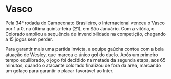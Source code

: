 # Vasco 

Pela 34ª rodada do Campeonato Brasileiro, o Internacional venceu o Vasco por 1 a 0, na última quinta-feira (21), em São Januário. Com a vitória, o Colorado ampliou a sequência de invencibilidade na competição, chegando a 15 jogos sem perder.

Para garantir mais uma partida invicta, a equipe gaúcha contou com a bela atuação de Wesley, que marcou o único gol do duelo. Após um primeiro tempo equilibrado, o jogo foi decidido na metade da segunda etapa, aos 65 minutos, quando o atacante colorado finalizou de fora da área, marcando um golaço para garantir o placar favorável ao Inter.
